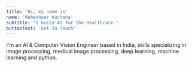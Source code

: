 ```yaml
---
title: 'Hi, my name is'
name: 'Maheshwar Kuchana'
subtitle: 'I build AI for the Healthcare.'
buttonText: 'Get In Touch'
---
```


I'm an AI & Computer Vision Engineer based in India, skills specializing in image processing, medical image processing, deep learning, machine learning and python.
